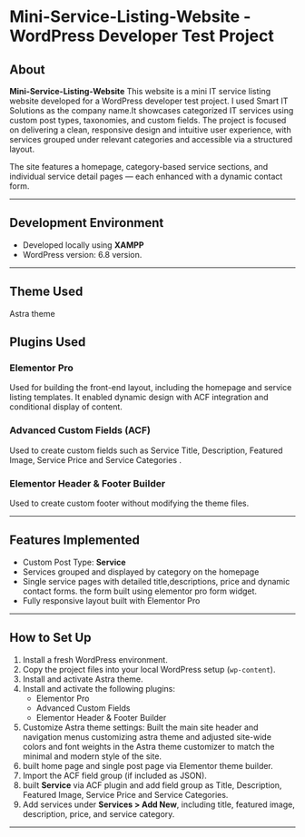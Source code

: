 # Mini-Service-Listing-Website - WordPress Developer Test Project

## About

**Mini-Service-Listing-Website** This website is a mini IT service listing website developed for a WordPress developer test project. I used Smart IT Solutions as the company name.It showcases categorized IT services using custom post types, taxonomies, and custom fields. The project is focused on delivering a clean, responsive design and intuitive user experience, with services grouped under relevant categories and accessible via a structured layout.

The site features a homepage, category-based service sections, and individual service detail pages — each enhanced with a dynamic contact form.

---

## Development Environment

- Developed locally using **XAMPP** 
- WordPress version: 6.8 version.

---


## Theme Used 
Astra theme

## Plugins Used

### Elementor Pro
Used for building the front-end layout, including the homepage and service listing templates. It enabled dynamic design with ACF integration and conditional display of content.

### Advanced Custom Fields (ACF)
Used to create custom fields such as Service Title, Description, Featured Image, Service Price and Service Categories .

### Elementor Header & Footer Builder
Used to create custom footer without modifying the theme files.

---

## Features Implemented

- Custom Post Type: **Service**
- Services grouped and displayed by category on the homepage
- Single service pages with detailed title,descriptions, price and dynamic contact forms. the form built using elementor pro form widget.
- Fully responsive layout built with Elementor Pro


---

## How to Set Up

1. Install a fresh WordPress environment.
2. Copy the project files into your local WordPress setup (`wp-content`).
3. Install and activate Astra theme.
4. Install and activate the following plugins:
   - Elementor Pro
   - Advanced Custom Fields
   - Elementor Header & Footer Builder
5. Customize Astra theme settings:
   Built the main site header and navigation menus customizing astra theme and adjusted site-wide colors and font weights in the Astra theme customizer to match the minimal and modern style of the site.
5. built home page and single post page via Elementor theme builder.
4. Import the ACF field group (if included as JSON).
5. built **Service** via ACF plugin and add field group as Title, Description, Featured Image, Service Price and Service Categories. 
8. Add services under **Services > Add New**, including title, featured image, description, price, and service category.

---


